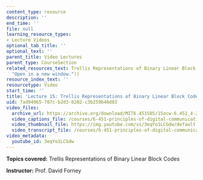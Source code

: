 ```yaml
---
content_type: resource
description: ''
end_time: ''
file: null
learning_resource_types:
- Lecture Videos
optional_tab_title: ''
optional_text: ''
parent_title: Video Lectures
parent_type: CourseSection
related_resources_text: Trellis Representations of Binary Linear Block Codes ([PDF](resources/chap10
  "Open in a new window."))
resource_index_text: ''
resourcetype: Video
start_time: ''
title: 'Lecture 15: Trellis Representations of Binary Linear Block Codes'
uid: 7ad94965-787c-b2d3-8202-c3b259b46d83
video_files:
  archive_url: https://archive.org/download/MIT6.451S05/15ocw-6.451_4-261-04apr2005-220k.mp4
  video_captions_file: /courses/6-451-principles-of-digital-communication-ii-spring-2005/3ff24be80368535bb2182be5a768d8c4_3eqYo1LCGdw.vtt
  video_thumbnail_file: https://img.youtube.com/vi/3eqYo1LCGdw/default.jpg
  video_transcript_file: /courses/6-451-principles-of-digital-communication-ii-spring-2005/2cafe005e0dde893f4aefa00c2438f28_3eqYo1LCGdw.pdf
video_metadata:
  youtube_id: 3eqYo1LCGdw
---
```


**Topics covered:** Trellis Representations of Binary Linear Block Codes

**Instructor:** Prof. David Forney